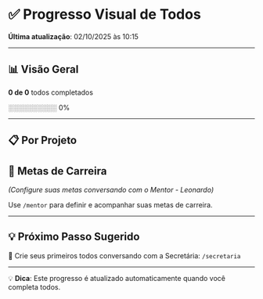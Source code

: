 # ✅ Progresso Visual de Todos

**Última atualização**: 02/10/2025 às 10:15

---

## 📊 Visão Geral

**0 de 0** todos completados

░░░░░░░░░░ 0%

---

## 📋 Por Projeto


## 🎯 Metas de Carreira

*(Configure suas metas conversando com o Mentor - Leonardo)*

Use `/mentor` para definir e acompanhar suas metas de carreira.

---

## 💡 Próximo Passo Sugerido

📝 Crie seus primeiros todos conversando com a Secretária: `/secretaria`

---

💡 **Dica**: Este progresso é atualizado automaticamente quando você completa todos.
